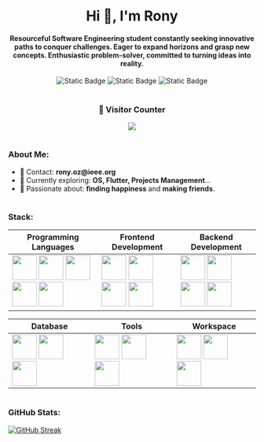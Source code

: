 <div id="header" align="center">

  <h1 align="center"><b>Hi 🤝, I'm Rony</b></h1>
  <h4 align="center">Resourceful Software Engineering student constantly seeking innovative paths to conquer challenges. Eager to expand horizons and grasp new concepts. Enthusiastic problem-solver, committed to turning ideas into reality.</h4>

</div>

<div id="badges" align="center">
  <img alt="Static Badge" src="https://img.shields.io/badge/Innovative-gray">
  <img alt="Static Badge" src="https://img.shields.io/badge/Detail--Oriented-white">
  <img alt="Static Badge" src="https://img.shields.io/badge/Adaptable-gray"><br>
</div>

#

<div id="visitors-counter" align="center">
  <h3 align="center"><b>👥 Visitor Counter</b></h3>
  <p align="center"><img src="https://profile-counter.glitch.me/{Rony7v7}/count.svg"/></p>
</div>

#

<h3>About Me: </h3>

<ul>
    <li>💬 Contact: <strong>rony.oz@ieee.org</strong></li>
    <li>🧠 Currently exploring: <strong>OS, Flutter, Projects Management</strong>...  </li>
    <li>🌱 Passionate about: <strong> finding happiness</strong> and <strong>making friends</strong>.</li>
</ul>


#

<h3>Stack: </h3>

<div align="center">
  
| Programming Languages | Frontend Development | Backend Development |
|---|---|---|
| <img src="https://cdn.jsdelivr.net/gh/devicons/devicon@latest/icons/java/java-original.svg" width="50px"/> <img src="https://cdn.jsdelivr.net/gh/devicons/devicon@latest/icons/python/python-original.svg" width="50px"/> <img src="https://cdn.jsdelivr.net/gh/devicons/devicon@latest/icons/scala/scala-original.svg" width="50px" /> <img src="https://cdn.jsdelivr.net/gh/devicons/devicon@latest/icons/javascript/javascript-plain.svg" width="50px" /> <img src="https://cdn.jsdelivr.net/gh/devicons/devicon@latest/icons/typescript/typescript-original.svg" width="50px" /> | <img src="https://cdn.jsdelivr.net/gh/devicons/devicon@latest/icons/html5/html5-original.svg" width="50px"/> <img src="https://cdn.jsdelivr.net/gh/devicons/devicon@latest/icons/css3/css3-original.svg" width="50px" /> <img src="https://cdn.jsdelivr.net/gh/devicons/devicon@latest/icons/react/react-original.svg" width="50px" /> <img src="https://cdn.jsdelivr.net/gh/devicons/devicon@latest/icons/tailwindcss/tailwindcss-original.svg" width="50px" /> | <img src="https://cdn.jsdelivr.net/gh/devicons/devicon@latest/icons/django/django-plain.svg" width="50px" /> <img src="https://cdn.jsdelivr.net/gh/devicons/devicon@latest/icons/nodejs/nodejs-original.svg" width="50px"/> <img src="https://cdn.jsdelivr.net/gh/devicons/devicon@latest/icons/spring/spring-original.svg" width="50px" /> <img src="https://cdn.jsdelivr.net/gh/devicons/devicon@latest/icons/express/express-original.svg" width="50px"/> |
</div>

<div align="center">

| Database | Tools | Workspace |
|---|---|---|
| <img src="https://cdn.jsdelivr.net/gh/devicons/devicon@latest/icons/oracle/oracle-original.svg" width="50px"/> <img src="https://cdn.jsdelivr.net/gh/devicons/devicon@latest/icons/postgresql/postgresql-original.svg" width="50px"/> <img src="https://cdn.jsdelivr.net/gh/devicons/devicon@latest/icons/mongodb/mongodb-original-wordmark.svg" width="50px"/> | <img src="https://cdn.jsdelivr.net/gh/devicons/devicon@latest/icons/docker/docker-plain.svg" width="50px" /> <img src="https://cdn.jsdelivr.net/gh/devicons/devicon@latest/icons/selenium/selenium-original.svg" width="50px" /> <img src="https://cdn.jsdelivr.net/gh/devicons/devicon@latest/icons/postman/postman-original.svg" width="50px" /> | <img src="https://cdn.jsdelivr.net/gh/devicons/devicon@latest/icons/jira/jira-original-wordmark.svg" width="50px" /> <img src="https://cdn.jsdelivr.net/gh/devicons/devicon@latest/icons/vscode/vscode-original.svg" width="50px"/> <img src="https://cdn.jsdelivr.net/gh/devicons/devicon@latest/icons/figma/figma-original.svg" width="50px" /> |

</div>



#

<h3>GitHub Stats: </h3>

[![GitHub Streak](https://github-readme-streak-stats.herokuapp.com?user=Ronyoz&theme=github-dark&hide_border=true&mode=weekly&card_width=1000&background=EBEBEB00)](https://git.io/streak-stats)
